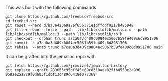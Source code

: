 This was built with the following commands

```
git clone https://github.com/freebsd/freebsd-src
cd freebsd-src
git reset --hard d7ba3e423a9a2ef65b371e1dffcdf9217b485948
git filter-repo --force --path  lib/libc/stdlib/malloc.c --path lib/libc/stdlib/malloc.3 --path lib/libc/stdlib/rb.h
git checkout --orphan trunc a7ca0a3d409c0004ec5067b59fe409c6d8951706
git commit -c a7ca0a3d409c0004ec5067b59fe409c6d8951706
git rebase  --onto trunc a7ca0a3d409c0004ec5067b59fe409c6d8951706 main
```

It can be grafted into the jemalloc repo with
```
git fetch https://github.com/jrmuizel/jemalloc-history
git replace --graft 289053c95bff45e69c8310aea82f1b8550c2a996 9592e2aa8c9f0d603f1dbf13c489d6418e077369
```

